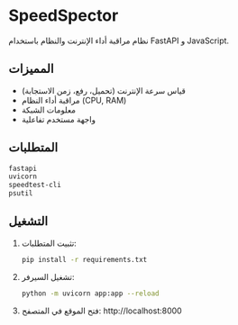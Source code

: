 # SpeedSpector

نظام مراقبة أداء الإنترنت والنظام باستخدام FastAPI و JavaScript.

## المميزات
- قياس سرعة الإنترنت (تحميل، رفع، زمن الاستجابة)
- مراقبة أداء النظام (CPU, RAM)
- معلومات الشبكة
- واجهة مستخدم تفاعلية

## المتطلبات
```bash
fastapi
uvicorn
speedtest-cli
psutil
```

## التشغيل
1. تثبيت المتطلبات:
   ```bash
   pip install -r requirements.txt
   ```
2. تشغيل السيرفر:
   ```bash
   python -m uvicorn app:app --reload
   ```
3. فتح الموقع في المتصفح:
   http://localhost:8000